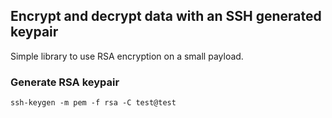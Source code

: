 ## Encrypt and decrypt data with an SSH generated keypair

Simple library to use RSA encryption on a small payload.

### Generate RSA keypair
```ssh-keygen -m pem -f rsa -C test@test```
